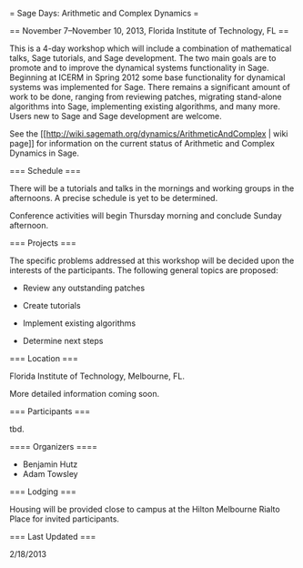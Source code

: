 = Sage Days: Arithmetic and Complex Dynamics =

== November 7–November 10, 2013, Florida Institute of Technology, FL ==

This is a 4-day workshop which will include a combination of mathematical talks, Sage tutorials, and Sage development. The two main goals are to promote and to improve the dynamical systems functionality in Sage. Beginning at ICERM in Spring 2012 some base functionality for dynamical systems was implemented for Sage. There remains a significant amount of work to be done, ranging from reviewing patches, migrating stand-alone algorithms into Sage, implementing existing algorithms, and many more.  Users new to Sage and Sage development are welcome.

See the [[http://wiki.sagemath.org/dynamics/ArithmeticAndComplex | wiki page]] for information on the current status of Arithmetic and Complex Dynamics in Sage.

=== Schedule ===

There will be a tutorials and talks in the mornings and working groups in the afternoons. A precise schedule is yet to be determined.

Conference activities will begin Thursday morning and conclude Sunday afternoon.

=== Projects ===

The specific problems addressed at this workshop will be decided upon the interests of the participants. The following general topics are proposed:

 * Review any outstanding patches

 * Create tutorials

 * Implement existing algorithms

 * Determine next steps


=== Location ===

Florida Institute of Technology, Melbourne, FL.

More detailed information coming soon.

=== Participants ===

tbd.

==== Organizers ====

 * Benjamin Hutz
 * Adam Towsley

=== Lodging ===

Housing will be provided close to campus at the Hilton Melbourne Rialto Place for invited participants.


=== Last Updated ===

2/18/2013
